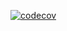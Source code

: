 [![codecov](https://codecov.io/gh/MG814/mc_medical_records/graph/badge.svg?token=0SWUPVLU9C)](https://codecov.io/gh/MG814/mc_medical_records)
